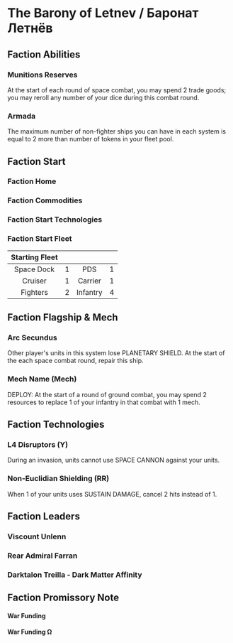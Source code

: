 # The Barony of Letnev / Баронат Летнёв

## Faction Abilities
### Munitions Reserves

At the start of each round of space combat, you may spend 2 trade goods; you may reroll any number of your dice during this combat round.

### Armada

The maximum number of non-fighter ships you can have in each system is equal to 2 more than number of tokens in your fleet pool.

## Faction Start
### Faction Home
### Faction Commodities
### Faction Start Technologies
### Faction Start Fleet

| Starting Fleet | | | |
|:---:|:---:|:---:|:---:|
| Space Dock | 1 | PDS | 1 |
| Cruiser | 1 | Carrier | 1 |
| Fighters | 2 | Infantry | 4 |

## Faction Flagship & Mech
### Arc Secundus

Other player's units in this system lose PLANETARY SHIELD. At the start of the each space combat round, repair this ship.			
			
### Mech Name (Mech)

DEPLOY: At the start of a round of ground combat, you may spend 2 resources to replace 1 of your infantry in that combat with 1 mech.

## Faction Technologies
### L4 Disruptors (Y)

During an invasion, units cannot use SPACE CANNON against your units.

### Non-Euclidian Shielding (RR)

When 1 of your units uses SUSTAIN DAMAGE, cancel 2 hits instead of 1.

## Faction Leaders
### Viscount Unlenn
### Rear Admiral Farran
### Darktalon Treilla - Dark Matter Affinity

## Faction Promissory Note

#### War Funding

#### War Funding Ω
